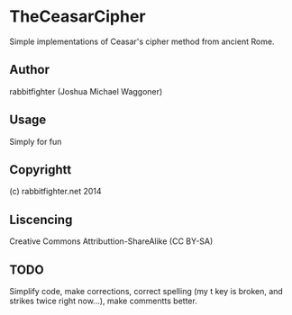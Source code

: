 TheCeasarCipher
===============

Simple implementations of Ceasar's cipher method from ancient Rome. 

Author
------
rabbitfighter (Joshua Michael Waggoner)

Usage
-----
Simply for fun

Copyrightt
----------
(c) rabbitfighter.net 2014

Liscencing
----------
Creative Commons Attributtion-ShareAlike (CC BY-SA)

TODO
----
Simplify code, make corrections, correct spelling (my t key is broken, and strikes twice right now...), make commentts better.
